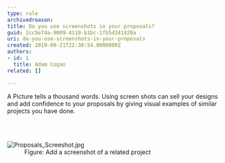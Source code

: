 ```yaml
---
type: rule
archivedreason: 
title: Do you use screenshots in your proposals?
guid: 2cc5e74a-9009-4110-b1bc-1fb5d341420a
uri: do-you-use-screenshots-in-your-proposals
created: 2019-08-21T22:30:54.0000000Z
authors:
- id: 1
  title: Adam Cogan
related: []

---
```



<p class="ssw15-rteElement-P">A Picture tells a thousand words. Using screen shots can sell your designs and add confidence to your proposals by giving visual examples of similar projects you have done.​<br></p>
<br><excerpt class='endintro'></excerpt><br>
<dl class="image"><dt><img src="/PublishingImages/Proposals_Screeshot.jpg" alt="Proposals_Screeshot.jpg" />​​</dt><dd>Figure&#58; Add a screenshot of a related project​<br></dd></dl>


